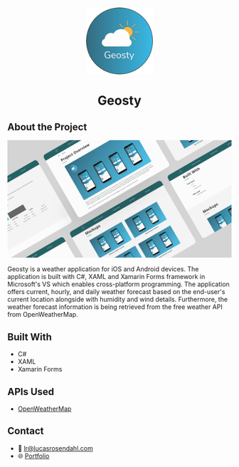 <br />
<p align="center">
  <a href="#">
    <img src="https://github.com/Luchkiin/geosty-weather-app/blob/master/img/geosty_icon.png" alt="Geosty - Logo" width="150" height="150">
  </a>
  <h1 align="center">Geosty</h1>
</p>

## About the Project

<img src="https://github.com/Luchkiin/portfolio-v2/blob/master/images/og-images/geosty.png" alt="Geosty - Project Overview" width="auto" height="auto">
<p>
Geosty is a weather application for iOS and Android devices. The application is built with C#, XAML and Xamarin Forms framework in Microsoft's VS which enables cross-platform programming. The application offers current, hourly, and daily weather forecast based on the end-user's current location alongside with humidity and wind details. Furthermore, the weather forecast information is being retrieved from the free weather API from OpenWeatherMap.
</p>

## Built With
* C#
* XAML
* Xamarin Forms 

## APIs Used
* <a href="https://openweathermap.org/current" target="_blank" class="project-paragraph-links">OpenWeatherMap</a>

## Contact
* :email: <a href="mailto:lr@lucasrosendahl.com">lr@lucasrosendahl.com</a>
* :globe_with_meridians: <a href="https://lucasrosendahl.com" target="_blank">Portfolio</a>
